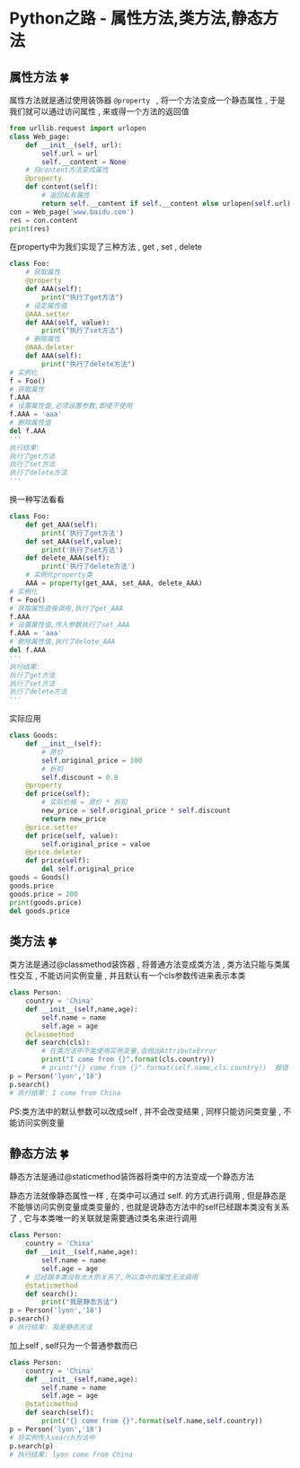# Python之路 - 属性方法,类方法,静态方法


<extoc></extoc>

## 属性方法  🍀

属性方法就是通过使用装饰器 `@property ` , 将一个方法变成一个静态属性 , 于是我们就可以通过访问属性 , 来或得一个方法的返回值

```python
from urllib.request import urlopen
class Web_page:
    def __init__(self, url):
        self.url = url
        self.__content = None
    # 将content方法变成属性
    @property
    def content(self):
        # 返回私有属性
        return self.__content if self.__content else urlopen(self.url).read()
con = Web_page('www.baidu.com')
res = con.content
print(res)
```

在property中为我们实现了三种方法 , get , set , delete

```python
class Foo:
    # 获取属性
    @property
    def AAA(self):
        print("执行了get方法")
    # 设定属性值
    @AAA.setter
    def AAA(self, value):
        print("执行了set方法")
    # 删除属性
    @AAA.deleter
    def AAA(self):
        print("执行了delete方法")
# 实例化
f = Foo()
# 获取属性
f.AAA
# 设置属性值,必须设置参数,即使不使用
f.AAA = 'aaa'
# 删除属性值
del f.AAA
'''
执行结果:
执行了get方法
执行了set方法
执行了delete方法
'''
```

换一种写法看看

```python
class Foo:
    def get_AAA(self):
        print('执行了get方法')
    def set_AAA(self,value):
        print('执行了set方法')
    def delete_AAA(self):
        print('执行了delete方法')
    # 实例化property类
    AAA = property(get_AAA, set_AAA, delete_AAA)
# 实例化
f = Foo()
# 获取属性直接调用,执行了get_AAA
f.AAA
# 设置属性值,传入参数执行了set_AAA
f.AAA = 'aaa'
# 删除属性值,执行了delete_AAA
del f.AAA
'''
执行结果:
执行了get方法
执行了set方法
执行了delete方法
'''
```

实际应用

```python
class Goods:
    def __init__(self):
        # 原价
        self.original_price = 100
        # 折扣
        self.discount = 0.8
    @property
    def price(self):
        # 实际价格 = 原价 * 折扣
        new_price = self.original_price * self.discount
        return new_price
    @price.setter
    def price(self, value):
        self.original_price = value
    @price.deleter
    def price(self):
        del self.original_price
goods = Goods()
goods.price         
goods.price = 200  
print(goods.price)
del goods.price    
```

## 类方法  🍀

类方法是通过@classmethod装饰器 , 将普通方法变成类方法 , 类方法只能与类属性交互 , 不能访问实例变量 , 并且默认有一个cls参数传进来表示本类

```python
class Person:
    country = 'China'
    def __init__(self,name,age):
        self.name = name
        self.age = age
    @classmethod    
    def search(cls):
        # 在类方法中不能使用实例变量,会抛出AttributeError
        print("I come from {}".format(cls.country))
        # print("{} come from {}".format(self.name,cls.country))  报错
p = Person('lyon','18')
p.search()
# 执行结果: I come from China
```

_PS_:类方法中的默认参数可以改成self , 并不会改变结果 , 同样只能访问类变量 , 不能访问实例变量

## 静态方法  🍀

静态方法是通过@staticmethod装饰器将类中的方法变成一个静态方法 

静态方法就像静态属性一样 , 在类中可以通过 self. 的方式进行调用 , 但是静态是不能够访问实例变量或类变量的 , 也就是说静态方法中的self已经跟本类没有关系了 , 它与本类唯一的关联就是需要通过类名来进行调用

```python
class Person:
    country = 'China'
    def __init__(self,name,age):
        self.name = name
        self.age = age
    # 已经跟本类没有太大的关系了,所以类中的属性无法调用
    @staticmethod    
    def search():
        print("我是静态方法")
p = Person('lyon','18')
p.search()
# 执行结果: 我是静态方法
```

加上self , self只为一个普通参数而已 

```python
class Person:
    country = 'China'
    def __init__(self,name,age):
        self.name = name
        self.age = age
    @staticmethod
    def search(self):
        print("{} come from {}".format(self.name,self.country))
p = Person('lyon','18')
# 将实例传入search方法中
p.search(p)
# 执行结果: lyon come from China
```











